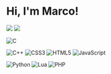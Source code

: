 # Hi, I'm Marco!
<link rel="stylesheet" href="https://cdn.jsdelivr.net/gh/devicons/devicon@v2.15.1/devicon.min.css">

<img src="https://github-readme-stats.vercel.app/api?username=Sengeki1&show_icons=true&theme=highcontrast"/>

<img src="https://github-readme-stats.vercel.app/api/top-langs/?username=Sengeki1&layout=compact&theme=highcontrast"/>

![C](https://img.shields.io/badge/c-%2300599C.svg?style=for-the-badge&logo=c&logoColor=white)
<i class="devicon-c-plain colored"></i>
          
![C++](https://img.shields.io/badge/c++-%2300599C.svg?style=for-the-badge&logo=c%2B%2B&logoColor=white)
![CSS3](https://img.shields.io/badge/css3-%231572B6.svg?style=for-the-badge&logo=css3&logoColor=white)
![HTML5](https://img.shields.io/badge/html5-%23E34F26.svg?style=for-the-badge&logo=html5&logoColor=white)
![JavaScript](https://img.shields.io/badge/javascript-%23323330.svg?style=for-the-badge&logo=javascript&logoColor=%23F7DF1E)

![Python](https://img.shields.io/badge/python-3670A0?style=for-the-badge&logo=python&logoColor=ffdd54)
![Lua](https://img.shields.io/badge/lua-%232C2D72.svg?style=for-the-badge&logo=lua&logoColor=white)
![PHP](https://img.shields.io/badge/php-%23777BB4.svg?style=for-the-badge&logo=php&logoColor=white)
